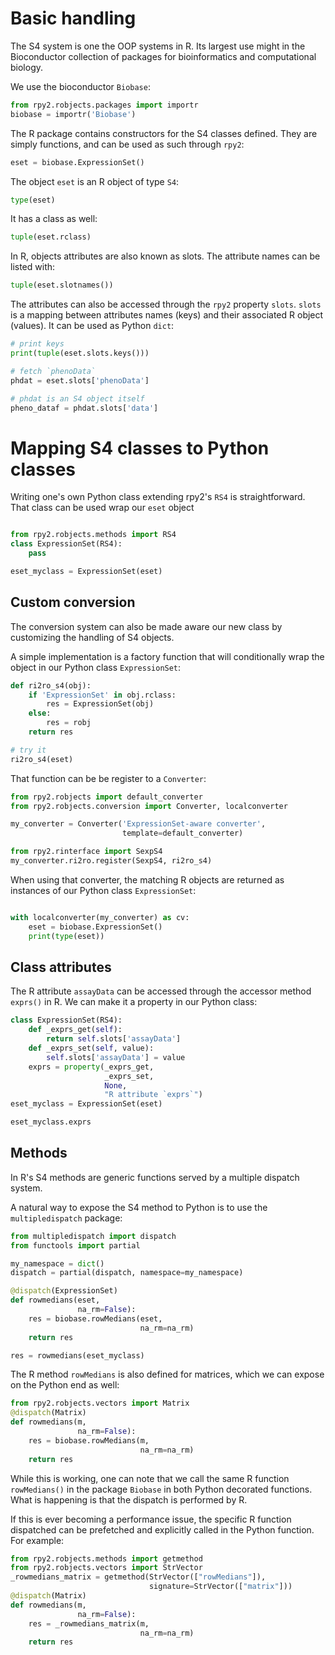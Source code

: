 
# Basic handling

The S4 system is one the OOP systems in R.
Its largest use might in the Bioconductor collection of packages
for bioinformatics and computational biology.

We use the bioconductor `Biobase`:

```python
from rpy2.robjects.packages import importr
biobase = importr('Biobase')
```

The R package contains constructors for the S4 classes defined. They
are simply functions, and can be used as such through `rpy2`:

```python
eset = biobase.ExpressionSet() 
```

The object `eset` is an R object of type `S4`:
```python
type(eset)
```

It has a class as well:

```python
tuple(eset.rclass)
```

In R, objects attributes are also known as slots. The attribute names
can be listed with:

```python
tuple(eset.slotnames())
```

The attributes can also be accessed through the `rpy2` property `slots`.
`slots` is a mapping between attributes names (keys) and their associated
R object (values). It can be used as Python `dict`:

```python
# print keys
print(tuple(eset.slots.keys()))

# fetch `phenoData`
phdat = eset.slots['phenoData']

# phdat is an S4 object itself
pheno_dataf = phdat.slots['data']
```

# Mapping S4 classes to Python classes

Writing one's own Python class extending rpy2's `RS4` is straightforward.
That class can be used wrap our `eset` object

```python

from rpy2.robjects.methods import RS4   
class ExpressionSet(RS4):
    pass

eset_myclass = ExpressionSet(eset)
```

## Custom conversion

The conversion system can also be made aware our new class by customizing
the handling of S4 objects.

A simple implementation is a factory function that will conditionally wrap
the object in our Python class `ExpressionSet`:

```python
def ri2ro_s4(obj):
    if 'ExpressionSet' in obj.rclass:
        res = ExpressionSet(obj)
    else:
        res = robj
    return res

# try it
ri2ro_s4(eset)
```

That function can be be register to a `Converter`:

```python
from rpy2.robjects import default_converter
from rpy2.robjects.conversion import Converter, localconverter

my_converter = Converter('ExpressionSet-aware converter',
                         template=default_converter)

from rpy2.rinterface import SexpS4
my_converter.ri2ro.register(SexpS4, ri2ro_s4)

```

When using that converter, the matching R objects are returned as
instances of our Python class `ExpressionSet`:

```python

with localconverter(my_converter) as cv:
    eset = biobase.ExpressionSet()
    print(type(eset))
```

## Class attributes

The R attribute `assayData` can be accessed
through the accessor method `exprs()` in R.
We can make it a property in our Python class:

```python
class ExpressionSet(RS4):
    def _exprs_get(self):
        return self.slots['assayData']
    def _exprs_set(self, value):
        self.slots['assayData'] = value
    exprs = property(_exprs_get,
                     _exprs_set,
                     None,
                     "R attribute `exprs`")
eset_myclass = ExpressionSet(eset)

eset_myclass.exprs
```

## Methods

In R's S4 methods are generic functions served by a multiple dispatch system.

A natural way to expose the S4 method to Python is to use the
`multipledispatch` package:

```python
from multipledispatch import dispatch
from functools import partial

my_namespace = dict()
dispatch = partial(dispatch, namespace=my_namespace)

@dispatch(ExpressionSet)
def rowmedians(eset,
               na_rm=False):
    res = biobase.rowMedians(eset,
                             na_rm=na_rm)
    return res

res = rowmedians(eset_myclass)
```

The R method `rowMedians` is also defined for matrices, which we can expose
on the Python end as well:

```python
from rpy2.robjects.vectors import Matrix
@dispatch(Matrix)
def rowmedians(m,
               na_rm=False):
    res = biobase.rowMedians(m,
                             na_rm=na_rm)
    return res
```

While this is working, one can note that we call the same R function
`rowMedians()` in the package `Biobase` in both Python decorated
functions. What is happening is that the dispatch is performed by R.

If this is ever becoming a performance issue, the specific R function
dispatched can be prefetched and explicitly called in the Python
function. For example:

```python
from rpy2.robjects.methods import getmethod
from rpy2.robjects.vectors import StrVector
_rowmedians_matrix = getmethod(StrVector(["rowMedians"]),
                               signature=StrVector(["matrix"]))
@dispatch(Matrix)
def rowmedians(m,
               na_rm=False):
    res = _rowmedians_matrix(m,
                             na_rm=na_rm)
    return res
```
